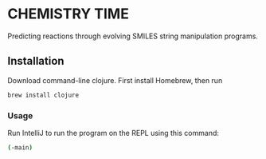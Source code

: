 # CHEMISTRY TIME

Predicting reactions through evolving SMILES string manipulation programs.

## Installation

Download command-line clojure. First install Homebrew, then run

```bash
brew install clojure
```

### Usage

Run IntelliJ to run the program on the REPL using this command:

```bash
(-main)
```

